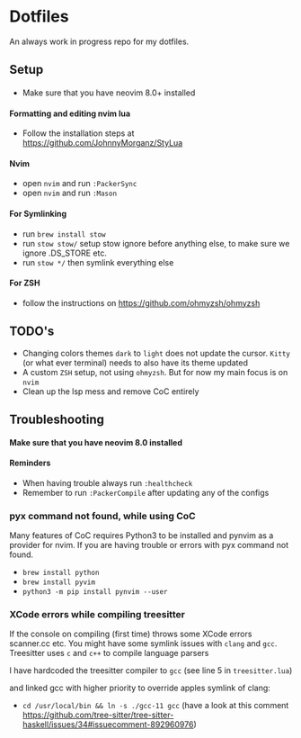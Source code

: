 # Dotfiles
An always work in progress repo for my dotfiles.

## Setup

####
- Make sure that you have neovim 8.0+ installed

#### Formatting and editing nvim lua
 - Follow the installation steps at https://github.com/JohnnyMorganz/StyLua

#### Nvim
- open `nvim` and run `:PackerSync`
- open `nvim` and run `:Mason`

#### For Symlinking
- run `brew install stow`
- run `stow stow/` setup stow ignore before anything else, to make sure we ignore .DS_STORE etc.
- run `stow */` then symlink everything else

#### For ZSH
- follow the instructions on https://github.com/ohmyzsh/ohmyzsh

## TODO's
- Changing colors themes `dark` to `light` does not update the cursor. `Kitty` (or what ever terminal) needs to also have its theme updated
- A custom `ZSH` setup, not using `ohmyzsh`. But for now my main focus is on `nvim`
- Clean up the lsp mess and remove CoC entirely

## Troubleshooting

#### Make sure that you have neovim 8.0 installed

#### Reminders 
- When having trouble always run `:healthcheck`
- Remember to run `:PackerCompile` after updating any of the configs

### pyx command not found, while using CoC
Many features of CoC requires Python3 to be installed and pynvim as a provider for nvim. 
If you are having trouble or errors with pyx command not found.
- `brew install python`
- `brew install pyvim` 
- `python3 -m pip install pynvim --user`

### XCode errors while compiling treesitter
If the console on compiling (first time) throws some XCode errors scanner.cc etc.
You might have some symlink issues with `clang` and `gcc`. Treesitter uses `c` and `c++` to compile language parsers

I have hardcoded the treesitter compiler to `gcc` (see line 5 in `treesitter.lua`)

and linked gcc with higher priority to override apples symlink of clang:
- `cd /usr/local/bin && ln -s ./gcc-11 gcc` 
(have a look at this comment https://github.com/tree-sitter/tree-sitter-haskell/issues/34#issuecomment-892960976)


